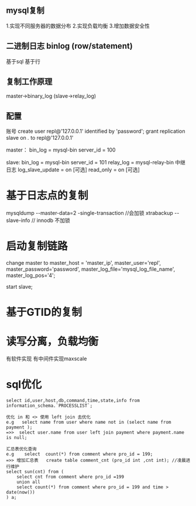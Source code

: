 ## mysql复制

1.实现不同服务器的数据分布
2.实现负载均衡
3.增加数据安全性

## 二进制日志 binlog  (row/statement)
基于sql 基于行

## 复制工作原理

master->binary_log  (slave->relay_log)

## 配置

账号
create user repl@'127.0.0.1' identified by 'password';
grant replication slave on *.* to repl@'127.0.0.1'

master：
bin_log = mysql-bin
server_id = 100

slave:
bin_log = mysql-bin
server_id = 101
relay_log = mysql-relay-bin 中继日志
log_slave_update = on [可选]
read_only = on [可选]

# 基于日志点的复制
mysqldump --master-data=2 -single-transaction  //会加锁
xtrabackup --slave-info        // innodb 不加锁


# 启动复制链路
   change master to master_host = 'master_ip', 
                    master_user='repl',
                    master_password='password',
                    master_log_file='mysql_log_file_name',  
                    master_log_pos='4';
   
   start slave;

# 基于GTID的复制

# 读写分离，负载均衡
有软件实现
有中间件实现maxscale


# sql优化
    select id,user,host,db,command,time,state,info from information_schema.`PROCESSLIST`;
    
    优化 in 和 <> 使用 left join 去优化
    e.g   select name from user where name not in (select name from payment );
    =>>  select user.name from user left join payment where payment.name is null;
     
    汇总表优化查询
    e.g    select  count(*) from comment where pro_id = 199;
    =>> 增加汇总表   create table comment_cnt (pro_id int ,cnt int); //凌晨进行维护
    select sun(cnt) from (
        select cnt from comment where pro_id =199 
        union all 
        select count(*) from comment where pro_id = 199 and time > date(now())
    ) a;
    